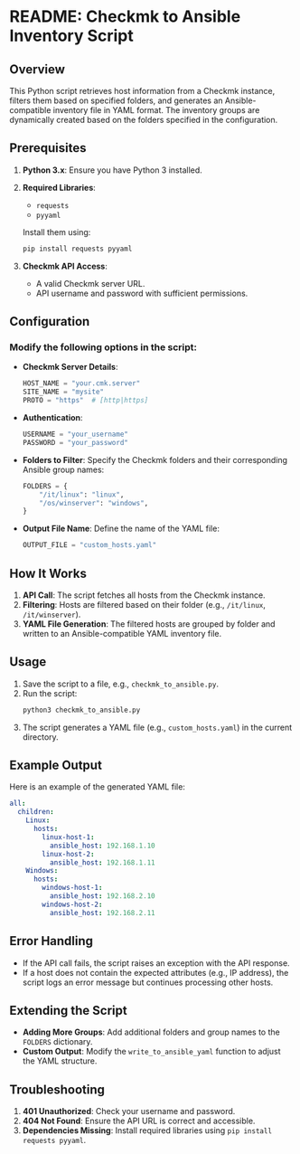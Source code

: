 # README: Checkmk to Ansible Inventory Script

## Overview
This Python script retrieves host information from a Checkmk instance, filters them based on specified folders, and generates an Ansible-compatible inventory file in YAML format. The inventory groups are dynamically created based on the folders specified in the configuration.

## Prerequisites
1. **Python 3.x**: Ensure you have Python 3 installed.
2. **Required Libraries**:
   - `requests`
   - `pyyaml`
   
   Install them using:
   ```bash
   pip install requests pyyaml
   ```
3. **Checkmk API Access**:
   - A valid Checkmk server URL.
   - API username and password with sufficient permissions.

## Configuration
### Modify the following options in the script:

- **Checkmk Server Details**:
  ```python
  HOST_NAME = "your.cmk.server"
  SITE_NAME = "mysite"
  PROTO = "https"  # [http|https]
  ```
  
- **Authentication**:
  ```python
  USERNAME = "your_username"
  PASSWORD = "your_password"
  ```

- **Folders to Filter**:
  Specify the Checkmk folders and their corresponding Ansible group names:
  ```python
  FOLDERS = {
      "/it/linux": "linux",
      "/os/winserver": "windows",
  }
  ```

- **Output File Name**:
  Define the name of the YAML file:
  ```python
  OUTPUT_FILE = "custom_hosts.yaml"
  ```

## How It Works
1. **API Call**: The script fetches all hosts from the Checkmk instance.
2. **Filtering**: Hosts are filtered based on their folder (e.g., `/it/linux`, `/it/winserver`).
3. **YAML File Generation**: The filtered hosts are grouped by folder and written to an Ansible-compatible YAML inventory file.

## Usage
1. Save the script to a file, e.g., `checkmk_to_ansible.py`.
2. Run the script:
   ```bash
   python3 checkmk_to_ansible.py
   ```
3. The script generates a YAML file (e.g., `custom_hosts.yaml`) in the current directory.

## Example Output
Here is an example of the generated YAML file:

```yaml
all:
  children:
    Linux:
      hosts:
        linux-host-1:
          ansible_host: 192.168.1.10
        linux-host-2:
          ansible_host: 192.168.1.11
    Windows:
      hosts:
        windows-host-1:
          ansible_host: 192.168.2.10
        windows-host-2:
          ansible_host: 192.168.2.11
```

## Error Handling
- If the API call fails, the script raises an exception with the API response.
- If a host does not contain the expected attributes (e.g., IP address), the script logs an error message but continues processing other hosts.

## Extending the Script
- **Adding More Groups**: Add additional folders and group names to the `FOLDERS` dictionary.
- **Custom Output**: Modify the `write_to_ansible_yaml` function to adjust the YAML structure.

## Troubleshooting
1. **401 Unauthorized**: Check your username and password.
2. **404 Not Found**: Ensure the API URL is correct and accessible.
3. **Dependencies Missing**: Install required libraries using `pip install requests pyyaml`.
